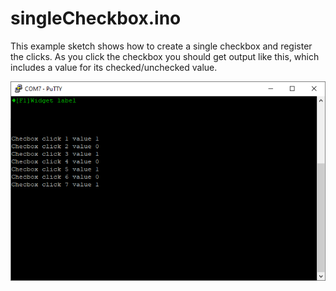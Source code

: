 # singleCheckbox.ino

This example sketch shows how to create a single checkbox and register the clicks. As you click the checkbox you should get output like this, which includes a value for its checked/unchecked value.

![](images/singleCheckbox.png)